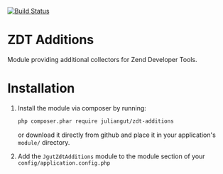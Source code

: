 [![Build Status](https://travis-ci.org/juliangut/zdt-additions.svg?branch=master)](https://travis-ci.org/juliangut/zdt-additions)

ZDT Additions
=============

Module providing additional collectors for Zend Developer Tools.

Installation
============

1. Install the module via composer by running:

   ```sh
   php composer.phar require juliangut/zdt-additions
   ```
   or download it directly from github and place it in your application's `module/` directory.

2. Add the `JgutZdtAdditions` module to the module section of your `config/application.config.php`
